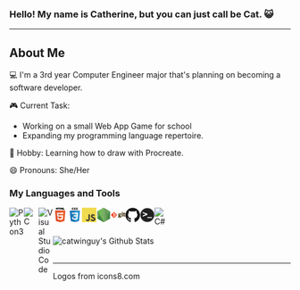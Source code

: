 ### Hello! My name is Catherine, but you can just call be Cat. 😺

---

## About Me
💻 I'm a 3rd year Computer Engineer major that's planning on becoming a software developer.

🎮 Current Task: 
  - Working on a small Web App Game for school
  - Expanding my programming language repertoire. 

🎨 Hobby: Learning how to draw with Procreate.

😄 Pronouns: She/Her

### My Languages and Tools

<img align="left" alt="Python3" width="26px" src="https://img.icons8.com/color/26/000000/python.png"/>
<img align="left" alt="C" width="26px" src="https://img.icons8.com/color/26/000000/c-programming.png"/>
<img align="left" alt="Visual Studio Code" width="26px" src="https://img.icons8.com/color/26/000000/visual-studio-code-2019.png"/>
<img align="left" alt="HTML5" width="26px" src="https://raw.githubusercontent.com/github/explore/80688e429a7d4ef2fca1e82350fe8e3517d3494d/topics/html/html.png" />
<img align="left" alt="CSS3" width="26px" src="https://raw.githubusercontent.com/github/explore/80688e429a7d4ef2fca1e82350fe8e3517d3494d/topics/css/css.png" />
<img align="left" alt="JavaScript" width="26px" src="https://raw.githubusercontent.com/github/explore/80688e429a7d4ef2fca1e82350fe8e3517d3494d/topics/javascript/javascript.png" />
<img align="left" alt="Node.js" width="26px" src="https://raw.githubusercontent.com/github/explore/80688e429a7d4ef2fca1e82350fe8e3517d3494d/topics/nodejs/nodejs.png" />
<img align="left" alt="Git" width="26px" src="https://raw.githubusercontent.com/github/explore/80688e429a7d4ef2fca1e82350fe8e3517d3494d/topics/git/git.png" />
<img align="left" alt="GitHub" width="26px" src="https://raw.githubusercontent.com/github/explore/78df643247d429f6cc873026c0622819ad797942/topics/github/github.png" />
<img align="left" alt="HTML5" width="26px" src="https://raw.githubusercontent.com/github/explore/80688e429a7d4ef2fca1e82350fe8e3517d3494d/topics/terminal/terminal.png" />
<img align="left" alt="C#" width="26px" src="https://img.icons8.com/color/26/000000/c-sharp-logo.png"/>

<br>
<br>
<br>

<img alt="catwinguy's Github Stats" src="https://github-readme-stats.vercel.app/api?username=catwinguy&show_icons=true&hide_border=true" />

<br>
<br>

---

Logos from icons8.com